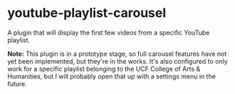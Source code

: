 # youtube-playlist-carousel

A plugin that will display the first few videos from a specific YouTube playlist.

**Note:** This plugin is in a prototype stage, so full carousel features have not yet been implemented, but they're in the works. It's also configured to only work for a specific playlist belonging to the UCF College of Arts & Humanities, but I will probably open that up with a settings menu in the future.
